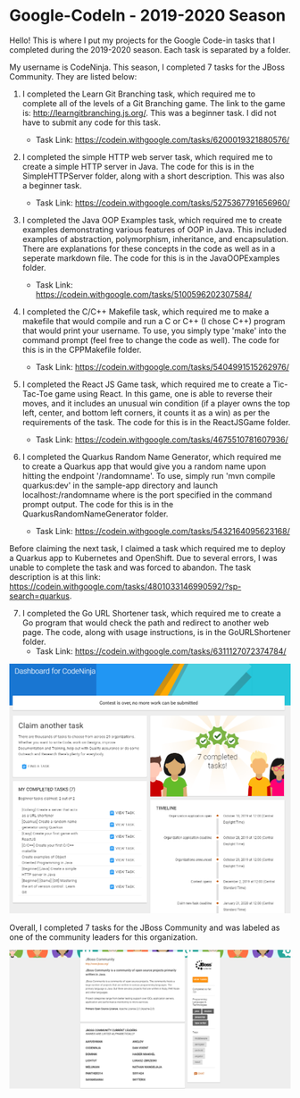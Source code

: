 # Google-CodeIn - 2019-2020 Season

Hello! This is where I put my projects for the Google Code-in tasks that I completed during the 2019-2020 season. Each task is separated by a folder.

My username is CodeNinja. This season, I completed 7 tasks for the JBoss Community. They are listed below:

1. I completed the Learn Git Branching task, which required me to complete all of the levels of a Git Branching game. The link to the game is: http://learngitbranching.js.org/. This was a beginner task. I did not have to submit any code for this task.
    - Task Link: https://codein.withgoogle.com/tasks/6200019321880576/

2. I completed the simple HTTP web server task, which required me to create a simple HTTP server in Java. The code for this is in the SimpleHTTPServer folder, along with a short description. This was also a beginner task.
    - Task Link: https://codein.withgoogle.com/tasks/5275367791656960/

3. I completed the Java OOP Examples task, which required me to create examples demonstrating various features of OOP in Java. This included examples of abstraction, polymorphism, inheritance, and encapsulation. There are explanations for these concepts in the code as well as in a seperate markdown file. The code for this is in the JavaOOPExamples folder.
    - Task Link: https://codein.withgoogle.com/tasks/5100596202307584/

4. I completed the C/C++ Makefile task, which required me to make a makefile that would compile and run a C or C++ (I chose C++) program that would print your username. To use, you simply type 'make' into the command prompt (feel free to change the code as well). The code for this is in the CPPMakefile folder.
    - Task Link: https://codein.withgoogle.com/tasks/5404991515262976/

5. I completed the React JS Game task, which required me to create a Tic-Tac-Toe game using React. In this game, one is able to reverse their moves, and it includes an unusual win condition (if a player owns the top left, center, and bottom left corners, it counts it as a win) as per the requirements of the task. The code for this is in the ReactJSGame folder.
    - Task Link: https://codein.withgoogle.com/tasks/4675510781607936/

6. I completed the Quarkus Random Name Generator, which required me to create a Quarkus app that would give you a random name upon hitting the endpoint '/randomname'. To use, simply run 'mvn compile quarkus:dev' in the sample-app directory and launch localhost:<port>/randomname where <port> is the port specified in the command prompt output. The code for this is in the QuarkusRandomNameGenerator folder.
    - Task Link: https://codein.withgoogle.com/tasks/5432164095623168/

Before claiming the next task, I claimed a task which required me to deploy a Quarkus app to Kubernetes and OpenShift. Due to several errors, I was unable to complete the task and was forced to abandon. The task description is at this link: https://codein.withgoogle.com/tasks/4801033146990592/?sp-search=quarkus.

7. I completed the Go URL Shortener task, which required me to create a Go program that would check the path and redirect to another web page. The code, along with usage instructions, is in the GoURLShortener folder.
    - Task Link: https://codein.withgoogle.com/tasks/6311127072374784/

![My Completed Tasks](final_results_2.png)

Overall, I completed 7 tasks for the JBoss Community and was labeled as one of the community leaders for this organization. 

![Community Leader Recognition](final_results_1.png)